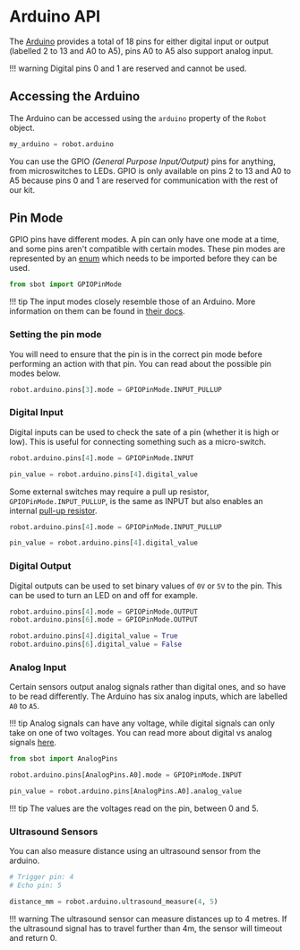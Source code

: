 # Arduino API

The [Arduino](https://store.arduino.cc/arduino-uno-rev3) provides a
total of 18 pins for either digital input or output (labelled 2 to 13
and A0 to A5), pins A0 to A5 also support analog input.

!!! warning
    Digital pins 0 and 1 are reserved and cannot be used.

## Accessing the Arduino

The Arduino can be accessed using the `arduino` property of the `Robot`
object.

``` python
my_arduino = robot.arduino
```

You can use the GPIO *(General Purpose Input/Output)* pins for anything,
from microswitches to LEDs. GPIO is only available on pins 2 to 13 and
A0 to A5 because pins 0 and 1 are reserved for communication with the
rest of our kit.

## Pin Mode

GPIO pins have different modes. A pin can only have one mode at a
time, and some pins aren't compatible with certain modes. These pin
modes are represented by an
[enum](https://docs.python.org/3/library/enum.html) which needs to be
imported before they can be used.

``` python
from sbot import GPIOPinMode
```

!!! tip
    The input modes closely resemble those of an Arduino.
    More information on them can be found in [their docs](https://www.arduino.cc/en/Tutorial/DigitalPins).

### Setting the pin mode

You will need to ensure that the pin is in the correct pin mode before
performing an action with that pin. You can read about the possible pin
modes below.

``` python
robot.arduino.pins[3].mode = GPIOPinMode.INPUT_PULLUP
```

### Digital Input

Digital inputs can be used to check the sate of a pin (whether it is high or low).
This is useful for connecting something such as a micro-switch.

``` python
robot.arduino.pins[4].mode = GPIOPinMode.INPUT

pin_value = robot.arduino.pins[4].digital_value
```

Some external switches may require a pull up resistor,
`GPIOPinMode.INPUT_PULLUP`, is the same as INPUT but also enables an internal [pull-up
resistor](https://learn.sparkfun.com/tutorials/pull-up-resistors).

``` python
robot.arduino.pins[4].mode = GPIOPinMode.INPUT_PULLUP

pin_value = robot.arduino.pins[4].digital_value
```

### Digital Output

Digital outputs can be used to set binary values of `0V` or `5V` to the pin.
This can be used to turn an LED on and off for example.

``` python
robot.arduino.pins[4].mode = GPIOPinMode.OUTPUT
robot.arduino.pins[6].mode = GPIOPinMode.OUTPUT

robot.arduino.pins[4].digital_value = True
robot.arduino.pins[6].digital_value = False
```

### Analog Input

Certain sensors output analog signals rather than digital ones, and so
have to be read differently. The Arduino has six analog inputs, which
are labelled `A0` to `A5`.

!!! tip
    Analog signals can have any voltage, while digital signals can only
    take on one of two voltages. You can read more about digital vs analog
    signals [here](https://learn.sparkfun.com/tutorials/analog-vs-digital).

``` python
from sbot import AnalogPins

robot.arduino.pins[AnalogPins.A0].mode = GPIOPinMode.INPUT

pin_value = robot.arduino.pins[AnalogPins.A0].analog_value
```

!!! tip
    The values are the voltages read on the pin, between 0 and 5.

### Ultrasound Sensors

You can also measure distance using an ultrasound sensor from the arduino.

```python
# Trigger pin: 4
# Echo pin: 5

distance_mm = robot.arduino.ultrasound_measure(4, 5)
```

!!! warning
    The ultrasound sensor can measure distances up to 4 metres. 
    If the ultrasound signal has to travel further than 4m, the sensor will timeout and return 0.

